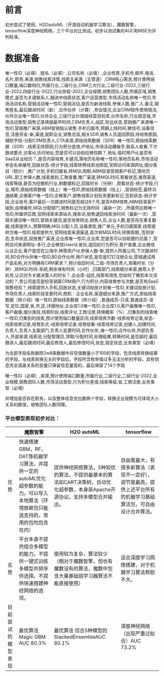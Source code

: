 # 前言

初步尝试了使用，H2OautoML（开源自动机器学习算法），魔数智擎，tensorflow深度神经网络，三个平台对比测试。初步以测试集的AUC和MSE为评判标准。

# 数据准备

唯一性ID（必填）,姓名（必填）,公司名称（必填）,企业性质,手机号,邮件,电话,名片,职务,来源,销售线索详情,线索主来源（主管道）,CRM核心需求,预计使用端口数量,端口数档位,所属行业,二级行业,CRM三大行业,二级行业-2022,三级行业-2022,四级行业-2022,行业旅程-2022,企业规模,销售团队人数,所属区域,销售模式,是否为关键联系人,跟进中线索状态,客户运营类型,市场活动名称唯一性ID,市场活动名称,营销活动唯一性ID,营销活动,是否为新进线索,参保人数,推广人,备注,销售姓名,最后跟进时间（新）,合作伙伴（计算）,参会情况,企业CRM软件使用情况,伙伴企业唯一性ID,伙伴企业,三级行业价值链经营目标库,伙伴名称,行业部定级,市场活动类型,销售记录填报最早时间,CSM负责人,战区,轮巡状态,营销推广来源唯一性ID,营销推广来源,ABM营销指认销售,手机归属市,预期上线时间,微信号,设备信息,注册资金-新,渠道,就职企业,销售总监,相关SDR,销售人员退回原因,待培育原因,辅助字段-分配CSM负责人,CTA来源,原始线索数据（SDR）唯一性ID,原始线索数据（SDR）,线索无效原因,行为积分差值,IP地址,市场活动爆破手,联系人查重,下次跟进要点,访客id,访问地址,您是否可以协助拉微信群？,地址,临时用户id,是否有SaaS从业经历？,是否内容培育,关键词,落地页名称唯一性ID,落地页名称,市场活动参会名单编号,回放状态-统计字段,线索转移线索池原因,官网访问来源网址,细分类目（统计）,推广计划,手机归属省,转MQL周期,ABM目录营销客户标记,落地页URL,职工参保人数,线索类别,汇聚查重,推广渠道,转MQL时间,观看状态,推荐渠道,线索等级,是否为挖掘机行业,刷数据标记,回放时长（分钟）,观看状态-统计字段,行业,城市,原始线索数据（线上）唯一性ID,原始线索数据（线上）,营销标签,最终沟通结果,企微客户唯一性ID,企微客户,销售线索计划任务更新标记,签到状态-统计字段,企业账号,客户最后一次跟进时间是否超过6个月,是否ABM培育,ABM目录客户级别,自增编号,MQL分配部门,销售标记为无效时间（最新一次）,所属供应商唯一性ID,所属供应商,官网线索来源站点,搜索词,销售退回线索池时间（最新一次）,营销关键词唯一性ID,营销关键词,是否培育转出,销售人员,企业人数,是否存在重复数据,线索提供人,预算明确,MQL分配人员,设备类型,推广单元,手机归属国家,线索提供方唯一性ID,线索提供方,官网线索来源渠道,首次转MQL时间,转换周期,,签到状态,生命状态,投放推广渠道,企业库唯一性ID,企业库,您是否可以协助邀约见面？,官网访问来源网址-多行,企业微信UserId,省份,退回前行为积分,客户查重,企业微信认证企业,客户是否在公海中,神策用户id,参保人数-新,提供人所属公司,下次跟进时间,BD合作伙伴唯一性ID,BD合作伙伴,用户状态,是否是钉钉注册企业,营销通试用产品名称,对方明确有CRM需求？,预计收回时间,二级-市场负责人,观看时长（分钟）,转MQL时间-系统,剩余保有时间（小时）,归属部门,线索细分来源,推荐人手机号,认识对方关键决策人的时长？,企业库-战区,线索有效性,您如何了解到本次活动的？,贵公司是否是纷享销客CRM用户,行为积分,内容培育参与次数,是否有SaaS销售经验？,线索提供人手机,回放状态,关键词投放计划唯一性ID,关键词投放计划,市场负责人,线索阶段变更时间,商机：企业名称,渠道细分来源,推广方式,原始线索数据（转介绍）唯一性ID,原始线索数据（转介绍）,普通成员-只读,普通成员-读写,定位,国家,省,市,区,详细地址,企业库1.0唯一性ID,企业库1.0,客户画像唯一性ID,客户画像,细分类目,线索阶段,线索评分,工商注册,转换概率（%）,归集到的线索唯一性ID,归集到的线索,预计使用端口数量区间,线索培育次数-线索培育记录,状态-线索培育记录,培育形式-线索培育记录,培育结果-线索培育记录,创建人,创建时间,负责人,负责人主属部门,负责人变更时间,合作伙伴_唯一性ID,合作伙伴,外部负责人,外部来源,线索池,分配管理员,领取/分配时间,处理结果,转换时间,是否超时,最后跟进人,最后跟进时间,最后修改人,最后修改时间,状态,锁定状态,业务类型（必填）

为全部字段名称删除2w8条数据中非空值数量小于100的字段，包含线索转换结果的字段，与线索转换无关的字段后，字段所含枚举值过多无法分析的字段，具有信息完全涵盖关系的变量只保留信息量高的，最后保留了14个字段

唯一性ID（必填）,来源,预计使用端口数量,所属行业,二级行业,二级行业-2022,企业规模,销售团队人数,市场活动类型,行为积分差值,线索等级,省,工商注册,业务类型（必填）

并增加是否存在职务，以及整体信息空白数两个字段，转换企业规模为可体现大小关系的数值，销售团队人数同理。

### 平台模型表现初步对比：

|                    | 魔数智擎                                                     | H2O autoML                                                   | tensorflow                                                   |
| ------------------ | ------------------------------------------------------------ | ------------------------------------------------------------ | ------------------------------------------------------------ |
| 优势               | 快速搭建 GBM，RF，DAT等机器学习算法，并提供一定的autoML优化超参数的能力。可以导入本地算法（环境依赖包只能选支持的，常用的包均包含在内） | 提供神经网络算法，5种较优的算法，不提供最基本的算法如CART决策树，自动优化超参数，本身是Apache开源协议。支持多模型合并输出。 | 自由度最大，有很多新算法（表现不一定好），调节度最高，提供上述平台所有的机器学习基础算法包，可自由设计合并算法。 |
| 劣势               | 平台本身不提供组合多模型的能力。不提供一键式训练多模型并排序供选择。不提供快速搭建神经网络的选项。 | 使用较为复杂，算法较少（相对于魔数智擎，但也有魔数没有的算法，魔数中包含大量基础弱学习器算法不能直接使用） | 适合深度学习网络搭建，对于机器学习算法帮助不大。             |
| 目前尝试的模型表现 | 最优算法Magic GBM AUC 80.3%                                  | 最优算法 综合5种模型的StackedEnsembleAUC 80.1%               | 深度神经网络（出现严重过拟合）AUC 73.2%                      |


